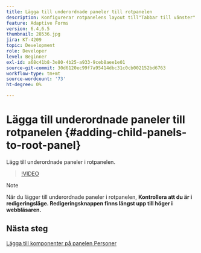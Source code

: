```yaml
---
title: Lägga till underordnade paneler till rotpanelen
description: Konfigurerar rotpanelens layout till"Tabbar till vänster" och lägger till underordnade paneler till rotpanelen.
feature: Adaptive Forms
version: 6.4,6.5
thumbnail: 28536.jpg
jira: KT-4209
topic: Development
role: Developer
level: Beginner
exl-id: a68c41b8-3e80-4b25-a933-9ceb8aee1e01
source-git-commit: 30d6120ec99f7a95414dbc31c0cb002152bd6763
workflow-type: tm+mt
source-wordcount: '73'
ht-degree: 0%

---
```


# Lägga till underordnade paneler till rotpanelen {#adding-child-panels-to-root-panel}

Lägg till underordnade paneler i rotpanelen.


>[!VIDEO](https://video.tv.adobe.com/v/28536?quality=12&learn=on)

>[!NOTE]
>När du lägger till underordnade paneler i rotpanelen, **Kontrollera att du är i redigeringsläge. Redigeringsknappen finns längst upp till höger i webbläsaren.**

## Nästa steg

[Lägga till komponenter på panelen Personer](./adding-components-to-people-panel.md)
